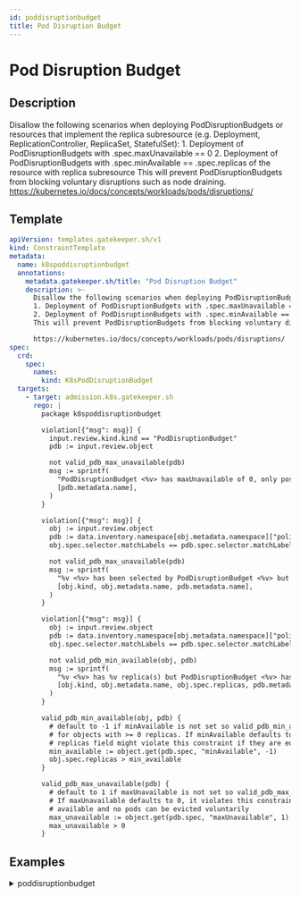 ```yaml
---
id: poddisruptionbudget
title: Pod Disruption Budget
---
```


# Pod Disruption Budget

## Description
Disallow the following scenarios when deploying PodDisruptionBudgets or resources that implement the replica subresource (e.g. Deployment, ReplicationController, ReplicaSet, StatefulSet): 1. Deployment of PodDisruptionBudgets with .spec.maxUnavailable == 0 2. Deployment of PodDisruptionBudgets with .spec.minAvailable == .spec.replicas of the resource with replica subresource This will prevent PodDisruptionBudgets from blocking voluntary disruptions such as node draining.
https://kubernetes.io/docs/concepts/workloads/pods/disruptions/

## Template
```yaml
apiVersion: templates.gatekeeper.sh/v1
kind: ConstraintTemplate
metadata:
  name: k8spoddisruptionbudget
  annotations:
    metadata.gatekeeper.sh/title: "Pod Disruption Budget"
    description: >-
      Disallow the following scenarios when deploying PodDisruptionBudgets or resources that implement the replica subresource (e.g. Deployment, ReplicationController, ReplicaSet, StatefulSet):
      1. Deployment of PodDisruptionBudgets with .spec.maxUnavailable == 0
      2. Deployment of PodDisruptionBudgets with .spec.minAvailable == .spec.replicas of the resource with replica subresource
      This will prevent PodDisruptionBudgets from blocking voluntary disruptions such as node draining.

      https://kubernetes.io/docs/concepts/workloads/pods/disruptions/
spec:
  crd:
    spec:
      names:
        kind: K8sPodDisruptionBudget
  targets:
    - target: admission.k8s.gatekeeper.sh
      rego: |
        package k8spoddisruptionbudget

        violation[{"msg": msg}] {
          input.review.kind.kind == "PodDisruptionBudget"
          pdb := input.review.object

          not valid_pdb_max_unavailable(pdb)
          msg := sprintf(
            "PodDisruptionBudget <%v> has maxUnavailable of 0, only positive integers are allowed for maxUnavailable",
            [pdb.metadata.name],
          )
        }

        violation[{"msg": msg}] {
          obj := input.review.object
          pdb := data.inventory.namespace[obj.metadata.namespace]["policy/v1"].PodDisruptionBudget[_]
          obj.spec.selector.matchLabels == pdb.spec.selector.matchLabels

          not valid_pdb_max_unavailable(pdb)
          msg := sprintf(
            "%v <%v> has been selected by PodDisruptionBudget <%v> but has maxUnavailable of 0, only positive integers are allowed for maxUnavailable",
            [obj.kind, obj.metadata.name, pdb.metadata.name],
          )
        }

        violation[{"msg": msg}] {
          obj := input.review.object
          pdb := data.inventory.namespace[obj.metadata.namespace]["policy/v1"].PodDisruptionBudget[_]
          obj.spec.selector.matchLabels == pdb.spec.selector.matchLabels

          not valid_pdb_min_available(obj, pdb)
          msg := sprintf(
            "%v <%v> has %v replica(s) but PodDisruptionBudget <%v> has minAvailable of %v, PodDisruptionBudget count should always be lower than replica(s), and not used when replica(s) is set to 1",
            [obj.kind, obj.metadata.name, obj.spec.replicas, pdb.metadata.name, pdb.spec.minAvailable, obj.spec.replicas],
          )
        }

        valid_pdb_min_available(obj, pdb) {
          # default to -1 if minAvailable is not set so valid_pdb_min_available is always true
          # for objects with >= 0 replicas. If minAvailable defaults to >= 0, objects with
          # replicas field might violate this constraint if they are equal to the default set here
          min_available := object.get(pdb.spec, "minAvailable", -1)
          obj.spec.replicas > min_available
        }

        valid_pdb_max_unavailable(pdb) {
          # default to 1 if maxUnavailable is not set so valid_pdb_max_unavailable always returns true.
          # If maxUnavailable defaults to 0, it violates this constraint because all pods needs to be
          # available and no pods can be evicted voluntarily
          max_unavailable := object.get(pdb.spec, "maxUnavailable", 1)
          max_unavailable > 0
        }
```

## Examples
<details>
<summary>poddisruptionbudget</summary><blockquote>

<details>
<summary>constraint</summary>

```yaml
apiVersion: constraints.gatekeeper.sh/v1beta1
kind: K8sPodDisruptionBudget
metadata:
  name: pod-distruption-budget
spec:
  match:
    kinds:
      - apiGroups: ["apps"]
        kinds: ["Deployment", "ReplicaSet", "StatefulSet"]
      - apiGroups: ["policy"]
        kinds: ["PodDisruptionBudget"]
      - apiGroups: [""]
        kinds: ["ReplicationController"]
```

</details>
<details>
<summary>example_inventory_allowed1</summary>

```yaml
apiVersion: policy/v1
kind: PodDisruptionBudget
metadata:
  name: inventory-nginx-pdb-allowed-1
  namespace: default
spec:
  minAvailable: 2
  selector:
    matchLabels:
      app: nginx
      example: allowed-deployment-1
```

</details>
<details>
<summary>example_disallowed_deployment</summary>

```yaml
apiVersion: apps/v1
kind: Deployment
metadata:
  name: nginx-deployment-disallowed
  namespace: default
  labels:
    app: nginx
spec:
  replicas: 3
  selector:
    matchLabels:
      app: nginx
      example: disallowed-deployment
  template:
    metadata:
      labels:
        app: nginx
        example: disallowed-deployment
    spec:
      containers:
      - name: nginx
        image: nginx:1.14.2
        ports:
        - containerPort: 80
```

</details>
<details>
<summary>example_disallowed_pdb</summary>

```yaml
apiVersion: policy/v1
kind: PodDisruptionBudget
metadata:
  name: nginx-pdb-disallowed
  namespace: default
spec:
  maxUnavailable: 0
  selector:
    matchLabels:
      foo: bar
```

</details>
<details>
<summary>example_inventory_disallowed</summary>

```yaml
apiVersion: policy/v1
kind: PodDisruptionBudget
metadata:
  name: inventory-nginx-pdb-disallowed
  namespace: default
spec:
  minAvailable: 3
  selector:
    matchLabels:
      app: nginx
      example: disallowed-deployment
```

</details>


</blockquote></details>

